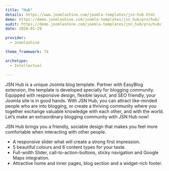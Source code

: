 ```yaml
---
title: "Hub"
details: https://www.joomlashine.com/joomla-templates/jsn-hub.html
demo: https://demo.joomlashine.com/joomla-templates/jsn_hub/pro/hub/
audit: https://demo.joomlashine.com/joomla-templates/jsn_hub/pro/hub/
date: 2020-01-29

provider:
  - Joomlashine

theme_framework: T4

archetype:
  - Intellectual

---
```


JSN Hub is a unique Joomla blog template. Partner with EasyBlog extension, the template is developed specially for blogging community. Equipped with responsive design, flexible layout, and SEO friendly, your Joomla site is in good hands. With JSN Hub, you can attract like-minded people who are into blogging, or create a thriving community where you together exchange valuable knowledge with each other, and with the world. Let’s make an extraordinary blogging community with JSN Hub now!

JSN Hub brings you a friendly, sociable design that makes you feel more comfortable when interacting with other people.

* A responsive slider what will create a strong first impression.
* 5 beautiful colours and 6 content types for your taste.
* Full-width Slider, call-to-action-buttons, sticky navigation and Google Maps integration.
* Attractive home and inner pages, blog section and a widget-rich footer.
